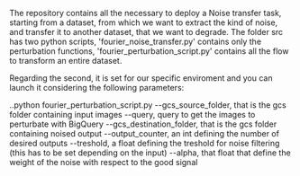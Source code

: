 The repository contains all the necessary to deploy a Noise transfer task, starting from a dataset, from which we want to extract the kind of noise, and transfer it to another dataset, that we want to degrade. 
The folder src has two python scripts, 'fourier_noise_transfer.py' contains only the perturbation functions, 'fourier_perturbation_script.py' contains all the flow to transform an entire dataset.

Regarding the second, it is set for our specific enviroment and you can launch it considering the following parameters: 

..python fourier_perturbation_script.py
--gcs_source_folder, that is the gcs folder containing input images
--query, query to get the images to perturbate with BigQuery
--gcs_destination_folder, that is the gcs folder containing noised output
--output_counter, an int defining the number of desired outputs
--treshold, a float defining the treshold for noise filtering (this has to be set depending on the input)
--alpha, that float that define the weight of the noise with respect to the good signal